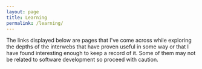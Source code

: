 ```yaml
---
layout: page
title: Learning
permalink: /learning/
---
```


The links displayed below are pages that I've come across while exploring the depths of the interwebs that have proven useful in some way or that I have found interesting enough to keep a record of it. Some of them may not be related to software development so proceed with caution.

